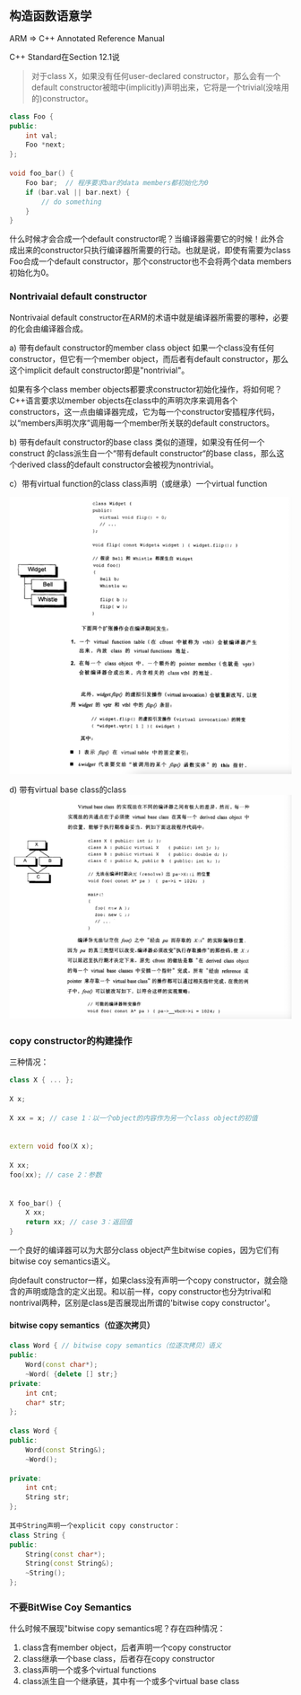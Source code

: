 ## 构造函数语意学

ARM => C++ Annotated Reference Manual

C++ Standard在Section 12.1说
>	对于class X，如果没有任何user-declared constructor，那么会有一个default constructor被暗中(implicitly)声明出来，它将是一个trivial(没啥用的)constructor。


```c++
class Foo {
public:
	int val;
	Foo *next;
};

void foo_bar() {
	Foo bar;  // 程序要求bar的data members都初始化为0
	if (bar.val || bar.next) {
		// do something
	}
}
```

什么时候才会合成一个default constructor呢？当编译器需要它的时候！此外合成出来的constructor只执行编译器所需要的行动。也就是说，即使有需要为class Foo合成一个default constructor，那个constructor也不会将两个data members 初始化为0。

### Nontrivaial default constructor

Nontrivaial default constructor在ARM的术语中就是编译器所需要的哪种，必要的化会由编译器合成。

a) 带有default constructor的member class object
如果一个class没有任何constructor，但它有一个member object，而后者有default constructor，那么这个implicit default constructor即是"nontrivial"。

如果有多个class member objects都要求constructor初始化操作，将如何呢？C++语言要求以member objects在class中的声明次序来调用各个constructors，这一点由编译器完成，它为每一个constructor安插程序代码，以“members声明次序”调用每一个member所关联的default constructors。



b) 带有default constructor的base class
类似的道理，如果没有任何一个construct 的class派生自一个“带有default constructor“的base class，那么这个derived class的default constructor会被视为nontrivial。


c）带有virtual function的class
class声明（或继承）一个virtual function

![vptr](./vptr.png)

d) 带有virtual base class的class
![bptr](./bptr.png)




### copy constructor的构建操作


三种情况：
```c++
class X { ... };

X x;

X xx = x; // case 1：以一个object的内容作为另一个class object的初值


extern void foo(X x);

X xx;
foo(xx); // case 2：参数


X foo_bar() {
	X xx;
	return xx; // case 3：返回值
}

```

一个良好的编译器可以为大部分class object产生bitwise copies，因为它们有bitwise coy semantics语义。

向default  constructor一样，如果class没有声明一个copy constructor，就会隐含的声明或隐含的定义出现。和以前一样，copy constructor也分为trival和nontrival两种，区别是class是否展现出所谓的'bitwise copy constructor'。


#### bitwise copy semantics（位逐次拷贝）

```c++
class Word { // bitwise copy semantics（位逐次拷贝）语义
public:
	Word(const char*);
	~Word( {delete [] str;}
private:
	int cnt;
	char* str;
};

class Word {
public:
	Word(const String&);
	~Word();

private:
	int cnt;
	String str;
};

其中String声明一个explicit copy constructor：
class String {
public:
	String(const char*);
	String(const String&);
	~String();
};
```
### 不要BitWise Coy Semantics

什么时候不展现"bitwise copy semantics呢？存在四种情况：

1. class含有member object，后者声明一个copy constructor
2. class继承一个base class，后者存在copy constructor
3. class声明一个或多个virtual functions
4. class派生自一个继承链，其中有一个或多个virtual base class

